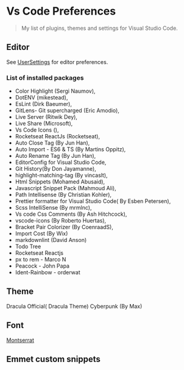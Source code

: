 # Vs Code Preferences

> My list of plugins, themes and settings for Visual Studio Code.

## Editor

See [UserSettings](User-Settings) for editor preferences.

### List of installed packages

* Color Highlight (Sergi Naumov),
* DotENV (mikestead),
* EsLint (Dirk Baeumer),
* GitLens- Git supercharged (Eric Amodio),
* Live Server (Ritwik Dey),
* Live Share (Microsoft),
* Vs Code Icons (),
* Rocketseat ReactJs (Rocketseat),
* Auto Close Tag (By Jun Han),
* Auto Import - ES6 & TS (By Martins Oppitz),
* Auto Rename Tag (By Jun Han),
* EditorConfig for Visual Studio Code,
* Git History(By Don Jayamanne),
* highlight-matching-tag (By vincaslt),
* Html Snippets (Mohamed Abusaid),
* Javascript Snippet Pack (Mahmoud Ali),
* Path Intellisense (By Christian Kohler),
* Prettier formatter for Visual Studio Code( By Esben Petersen),
* Scss IntelliSense (By mrmlnc),
* Vs code Css Comments (By Ash Hitchcock),
* vscode-icons (By Roberto Huertas),
* Bracket Pair Colorizer (By CoenraadS),
* Import Cost (By Wix)
* markdownlint (David Anson)
* Todo Tree
* Rocketseat Reactjs
* px to rem - Marco N
* Peacock - John Papa
* Ident-Rainbow - orderwat

## Theme

Dracula Official( Dracula Theme)
Cyberpunk (By Max)

## Font

[Montserrat](https://fonts.google.com/specimen/Montserrat?selection.family=Montserrat)

## Emmet custom snippets
